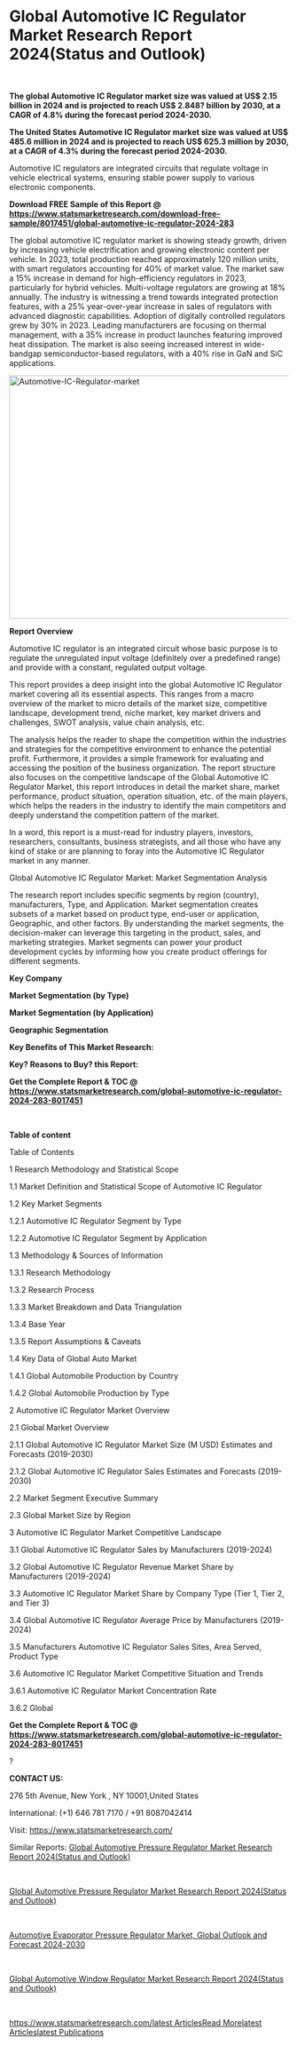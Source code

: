 <h1>Global Automotive IC Regulator Market Research Report 2024(Status and Outlook)</h1><br/><p><strong>The global Automotive IC Regulator market size was valued at US$ 2.15 billion in 2024 and is projected to reach US$ 2.848? billion by 2030, at a <strong>CAGR</strong> of 4.8% during the forecast period 2024-2030.</strong></p>
 
 
 
 <p><strong>The United States Automotive IC Regulator market size was valued at US$ 485.6 million in 2024 and is projected to reach US$ 625.3 million by 2030, at a <strong>CAGR</strong> of 4.3% during the forecast period 2024-2030.</strong></p>
 
 
 
 <p>Automotive IC regulators are integrated circuits that regulate voltage in vehicle electrical systems, ensuring stable power supply to various electronic components.</p>
 
 
 
 <p><strong>Download FREE Sample of this Report @ <a href="https://www.statsmarketresearch.com/download-free-sample/8017451/global-automotive-ic-regulator-2024-283">https://www.statsmarketresearch.com/download-free-sample/8017451/global-automotive-ic-regulator-2024-283</a></strong></p>
 
 
 
 <p>The global automotive IC regulator market is showing steady growth, driven by increasing vehicle electrification and growing electronic content per vehicle. In 2023, total production reached approximately 120 million units, with smart regulators accounting for 40% of market value. The market saw a 15% increase in demand for high-efficiency regulators in 2023, particularly for hybrid vehicles. Multi-voltage regulators are growing at 18% annually. The industry is witnessing a trend towards integrated protection features, with a 25% year-over-year increase in sales of regulators with advanced diagnostic capabilities. Adoption of digitally controlled regulators grew by 30% in 2023. Leading manufacturers are focusing on thermal management, with a 35% increase in product launches featuring improved heat dissipation. The market is also seeing increased interest in wide-bandgap semiconductor-based regulators, with a 40% rise in GaN and SiC applications.</p>
 
 
 
 <p><img alt="Automotive-IC-Regulator-market" src="https://www.grandresearchstore.com/assets/report-images/Automotive_IC_Regulator_market.png" style="width: 730px; height: 438px;" /></p>
 
 
 
 <p><strong>Report Overview</strong></p>
 
 
 
 <p>Automotive IC regulator is an integrated circuit whose basic purpose is to regulate the unregulated input voltage (definitely over a predefined range) and provide with a constant, regulated output voltage.</p>
 
 
 
 <p>This report provides a deep insight into the global Automotive IC Regulator market covering all its essential aspects. This ranges from a macro overview of the market to micro details of the market size, competitive landscape, development trend, niche market, key market drivers and challenges, SWOT analysis, value chain analysis, etc.</p>
 
 
 
 <p>The analysis helps the reader to shape the competition within the industries and strategies for the competitive environment to enhance the potential profit. Furthermore, it provides a simple framework for evaluating and accessing the position of the business organization. The report structure also focuses on the competitive landscape of the Global Automotive IC Regulator Market, this report introduces in detail the market share, market performance, product situation, operation situation, etc. of the main players, which helps the readers in the industry to identify the main competitors and deeply understand the competition pattern of the market.</p>
 
 
 
 <p>In a word, this report is a must-read for industry players, investors, researchers, consultants, business strategists, and all those who have any kind of stake or are planning to foray into the Automotive IC Regulator market in any manner.</p>
 
 
 
 <p>Global Automotive IC Regulator Market: Market Segmentation Analysis</p>
 
 
 
 <p>The research report includes specific segments by region (country), manufacturers, Type, and Application. Market segmentation creates subsets of a market based on product type, end-user or application, Geographic, and other factors. By understanding the market segments, the decision-maker can leverage this targeting in the product, sales, and marketing strategies. Market segments can power your product development cycles by informing how you create product offerings for different segments.</p>
 
 
 
 <p><strong>Key Company</strong></p>
 
 
 
 <p><strong>Market Segmentation (by Type)</strong></p>
 
 
 
 <p><strong>Market Segmentation (<strong>by Application</strong>)</strong></p>
 
 
 
 <p><strong>Geographic Segmentation</strong></p>
 
 
 
 <p><strong>Key Benefits of This Market Research:</strong></p>
 
 
 
 <p><strong>Key? <strong>Reasons to Buy</strong>? this Report:</strong></p>
 
 
 
 <div><b>Get the Complete Report & TOC @ <a href="https://www.statsmarketresearch.com/global-automotive-ic-regulator-2024-283-8017451">https://www.statsmarketresearch.com/global-automotive-ic-regulator-2024-283-8017451</a></b></div>
 
 
 
 <p><br />
 
 <b>Table of content</b></p>
 
 
 
 <p>Table of Contents<br />
 
 1 Research Methodology and Statistical Scope<br />
 
 1.1 Market Definition and Statistical Scope of Automotive IC Regulator<br />
 
 1.2 Key Market Segments<br />
 
 1.2.1 Automotive IC Regulator Segment by Type<br />
 
 1.2.2 Automotive IC Regulator Segment by Application<br />
 
 1.3 Methodology & Sources of Information<br />
 
 1.3.1 Research Methodology<br />
 
 1.3.2 Research Process<br />
 
 1.3.3 Market Breakdown and Data Triangulation<br />
 
 1.3.4 Base Year<br />
 
 1.3.5 Report Assumptions & Caveats<br />
 
 1.4 Key Data of Global Auto Market<br />
 
 1.4.1 Global Automobile Production by Country<br />
 
 1.4.2 Global Automobile Production by Type<br />
 
 2 Automotive IC Regulator Market Overview<br />
 
 2.1 Global Market Overview<br />
 
 2.1.1 Global Automotive IC Regulator Market Size (M USD) Estimates and Forecasts (2019-2030)<br />
 
 2.1.2 Global Automotive IC Regulator Sales Estimates and Forecasts (2019-2030)<br />
 
 2.2 Market Segment Executive Summary<br />
 
 2.3 Global Market Size by Region<br />
 
 3 Automotive IC Regulator Market Competitive Landscape<br />
 
 3.1 Global Automotive IC Regulator Sales by Manufacturers (2019-2024)<br />
 
 3.2 Global Automotive IC Regulator Revenue Market Share by Manufacturers (2019-2024)<br />
 
 3.3 Automotive IC Regulator Market Share by Company Type (Tier 1, Tier 2, and Tier 3)<br />
 
 3.4 Global Automotive IC Regulator Average Price by Manufacturers (2019-2024)<br />
 
 3.5 Manufacturers Automotive IC Regulator Sales Sites, Area Served, Product Type<br />
 
 3.6 Automotive IC Regulator Market Competitive Situation and Trends<br />
 
 3.6.1 Automotive IC Regulator Market Concentration Rate<br />
 
 3.6.2 Global</p>
 
 
 
 <div><b>Get the Complete Report & TOC @ <a href="https://www.statsmarketresearch.com/global-automotive-ic-regulator-2024-283-8017451">https://www.statsmarketresearch.com/global-automotive-ic-regulator-2024-283-8017451</a></b></div>
 
 
 
 <p>? </p>
 
 
 
 <p><b>CONTACT US:</b><br />
 
 276 5th Avenue, New York , NY 10001,United States<br />
 
 International: (+1) 646 781 7170 / +91 8087042414<br />
 
 Visit: <a href="https://www.statsmarketresearch.com/">https://www.statsmarketresearch.com/</a><br />
 
 Similar Reports: <a href="https://www.statsmarketresearch.com/global-automotive-ic-regulator-2024-283-8017451">Global Automotive Pressure Regulator Market Research Report 2024(Status and Outlook)</a><br />
 
 <br />
 
 <a href="https://www.statsmarketresearch.com/global-automotive-ic-regulator-2024-283-8017451">Global Automotive Pressure Regulator Market Research Report 2024(Status and Outlook)</a><br />
 
 <br />
 
 <a href="https://www.statsmarketresearch.com/global-automotive-ic-regulator-2024-283-8017451">Automotive Evaporator Pressure Regulator Market, Global Outlook and Forecast 2024-2030</a><br />
 
 <br />
 
 <a href="https://www.statsmarketresearch.com/global-automotive-ic-regulator-2024-283-8017451">Global Automotive Window Regulator Market Research Report 2024(Status and Outlook)</a><br />
 
 <br />
 
 <a href="https://gyeongbokgung.com">https://www.statsmarketresearch.com/</a><a href="https://hallyeomaritime.com">latest Articles</a><a href="https://jingwansa.com">Read More</a><a href="https://nguoiviet.jp/">latest Articles</a><a href="https://www.intelmarketresearch.com/">latest Publications</a></p>